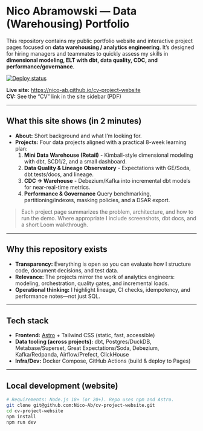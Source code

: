 # Nico Abramowski — Data (Warehousing) Portfolio

This repository contains my public portfolio website and interactive project pages focused on **data warehousing / analytics engineering**. It’s designed for hiring managers and teammates to quickly assess my skills in **dimensional modeling, ELT with dbt, data quality, CDC, and performance/governance**.

[![Deploy status](https://github.com/Nico-Ab/cv-project-website/actions/workflows/deploy.yml/badge.svg)](https://github.com/Nico-Ab/cv-project-website/actions/workflows/deploy.yml)

**Live site:** https://nico-ab.github.io/cv-project-website  
**CV:** See the “CV” link in the site sidebar (PDF)

---

## What this site shows (in 2 minutes)

- **About:** Short background and what I’m looking for.
- **Projects:** Four data projects aligned with a practical 8-week learning plan:
  1) **Mini Data Warehouse (Retail)** - Kimball-style dimensional modeling with dbt, SCD1/2, and a small dashboard.
  2) **Data Quality & Lineage Observatory** - Expectations with GE/Soda, dbt tests/docs, and lineage.
  3) **CDC → Warehouse** - Debezium/Kafka into incremental dbt models for near-real-time metrics.
  4) **Performance & Governance**  Query benchmarking, partitioning/indexes, masking policies, and a DSAR export.

> Each project page summarizes the problem, architecture, and how to run the demo. Where appropriate I include screenshots, dbt docs, and a short Loom walkthrough.

---

## Why this repository exists

- **Transparency:** Everything is open so you can evaluate how I structure code, document decisions, and test data.
- **Relevance:** The projects mirror the work of analytics engineers: modeling, orchestration, quality gates, and incremental loads.
- **Operational thinking:** I highlight lineage, CI checks, idempotency, and performance notes—not just SQL.

---

## Tech stack

- **Frontend:** [Astro](https://astro.build) + Tailwind CSS (static, fast, accessible)
- **Data tooling (across projects):** dbt, Postgres/DuckDB, Metabase/Superset, Great Expectations/Soda, Debezium, Kafka/Redpanda, Airflow/Prefect, ClickHouse
- **Infra/Dev:** Docker Compose, GitHub Actions (build & deploy to Pages)

---

## Local development (website)

```bash
# Requirements: Node.js 18+ (or 20+). Repo uses npm and Astro.
git clone git@github.com:Nico-Ab/cv-project-website.git
cd cv-project-website
npm install
npm run dev
